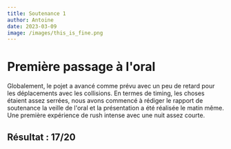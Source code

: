 ```yaml
---
title: Soutenance 1
author: Antoine
date: 2023-03-09
image: /images/this_is_fine.png
---
```


# Première passage à l'oral

Globalement, le pojet a avancé comme prévu avec un peu de retard pour les déplacements avec les collisions.
En termes de timing, les choses étaient assez serrées, nous avons commencé à rédiger le rapport de soutenance la veille de l'oral et la présentation a été réalisée le matin même.
Une première expérience de rush intense avec une nuit assez courte.

## Résultat : 17/20
